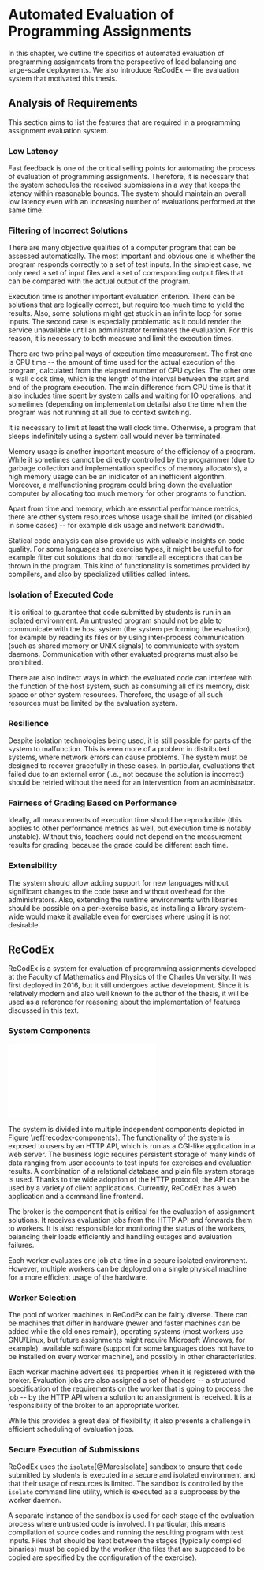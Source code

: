 # Automated Evaluation of Programming Assignments

In this chapter, we outline the specifics of automated evaluation of programming 
assignments from the perspective of load balancing and large-scale deployments. 
We also introduce ReCodEx -- the evaluation system that motivated this thesis.

## Analysis of Requirements

This section aims to list the features that are required in a programming 
assignment evaluation system.

### Low Latency

Fast feedback is one of the critical selling points for automating the process 
of evaluation of programming assignments. Therefore, it is necessary that the 
system schedules the received submissions in a way that keeps the latency within 
reasonable bounds. The system should maintain an overall low latency even with 
an increasing number of evaluations performed at the same time.

### Filtering of Incorrect Solutions

There are many objective qualities of a computer program that can be assessed 
automatically. The most important and obvious one is whether the program
responds correctly to a set of test inputs. In the simplest case, we only need a 
set of input files and a set of corresponding output files that can be compared 
with the actual output of the program.

Execution time is another important evaluation criterion. There can be solutions 
that are logically correct, but require too much time to yield the results. 
Also, some solutions might get stuck in an infinite loop for some inputs. The 
second case is especially problematic as it could render the service unavailable 
until an administrator terminates the evaluation. For this reason, it is 
necessary to both measure and limit the execution times.

There are two principal ways of execution time measurement. The first one is CPU 
time -- the amount of time used for the actual execution of the program, 
calculated from the elapsed number of CPU cycles. The other one is wall clock 
time, which is the length of the interval between the start and end of the 
program execution. The main difference from CPU time is that it also includes 
time spent by system calls and waiting for IO operations, and sometimes 
(depending on implementation details) also the time when the program was not 
running at all due to context switching.

It is necessary to limit at least the wall clock time. Otherwise, a program that 
sleeps indefinitely using a system call would never be terminated.

Memory usage is another important measure of the efficiency of a program. While 
it sometimes cannot be directly controlled by the programmer (due to garbage 
collection and implementation specifics of memory allocators), a high memory 
usage can be an inidicator of an inefficient algorithm. Moreover, a 
malfunctioning program could bring down the evaluation computer by allocating 
too much memory for other programs to function. 

Apart from time and memory, which are essential performance metrics, there are 
other system resources whose usage shall be limited (or disabled in some cases) 
-- for example disk usage and network bandwidth.

Statical code analysis can also provide us with valuable insights on code 
quality. For some languages and exercise types, it might be useful to for 
example filter out solutions that do not handle all exceptions that can be 
thrown in the program. This kind of functionality is sometimes provided by 
compilers, and also by specialized utilities called linters.

### Isolation of Executed Code

It is critical to guarantee that code submitted by students is run in an 
isolated environment. An untrusted program should not be able to communicate 
with the host system (the system performing the evaluation), for example by 
reading its files or by using inter-process communication (such as shared memory 
or UNIX signals) to communicate with system daemons. Communication with other 
evaluated programs must also be prohibited.

There are also indirect ways in which the evaluated code can interfere with the 
function of the host system, such as consuming all of its memory, disk space or 
other system resources. Therefore, the usage of all such resources must be 
limited by the evaluation system.

### Resilience

Despite isolation technologies being used, it is still possible for parts of the 
system to malfunction. This is even more of a problem in distributed systems, 
where network errors can cause problems. The system must be designed to recover 
gracefully in these cases. In particular, evaluations that failed due to an 
external error (i.e., not because the solution is incorrect) should be retried 
without the need for an intervention from an administrator.

### Fairness of Grading Based on Performance

Ideally, all measurements of execution time should be reproducible (this applies 
to other performance metrics as well, but execution time is notably unstable). 
Without this, teachers could not depend on the measurement results for grading, 
because the grade could be different each time.

### Extensibility

The system should allow adding support for new languages without significant 
changes to the code base and without overhead for the administrators. Also, 
extending the runtime environments with libraries should be possible on a 
per-exercise basis, as installing a library system-wide would make it available 
even for exercises where using it is not desirable.

## ReCodEx

ReCodEx is a system for evaluation of programming assignments developed at the 
Faculty of Mathematics and Physics of the Charles University. It was first 
deployed in 2016, but it still undergoes active development. Since it is 
relatively modern and also well known to the author of the thesis, it will be 
used as a reference for reasoning about the implementation of features discussed 
in this text.

### System Components

![A simplified diagram of the components of the ReCodEx code examiner 
\label{recodex-components}](img/recodex/recodex.tex)

The system is divided into multiple independent components depicted in Figure 
\ref{recodex-components}. The functionality of the system is exposed to users by 
an HTTP API, which is run as a CGI-like application in a web server. The 
business logic requires persistent storage of many kinds of data ranging from 
user accounts to test inputs for exercises and evaluation results. A combination 
of a relational database and plain file system storage is used. Thanks to the 
wide adoption of the HTTP protocol, the API can be used by a variety of client 
applications. Currently, ReCodEx has a web application and a command line 
frontend.

The broker is the component that is critical for the evaluation of assignment 
solutions. It receives evaluation jobs from the HTTP API and forwards them to 
workers. It is also responsible for monitoring the status of the workers, 
balancing their loads efficiently and handling outages and evaluation failures.

Each worker evaluates one job at a time in a secure isolated environment. 
However, multiple workers can be deployed on a single physical machine for a 
more efficient usage of the hardware. 

### Worker Selection

The pool of worker machines in ReCodEx can be fairly diverse. There can be 
machines that differ in hardware (newer and faster machines can be added while 
the old ones remain), operating systems (most workers use GNU/Linux, but future 
assignments might require Microsoft Windows, for example), available software 
(support for some languages does not have to be installed on every worker 
machine), and possibly in other characteristics.

Each worker machine advertises its properties when it is registered with the 
broker. Evaluation jobs are also assigned a set of headers -- a structured
specification of the requirements on the worker that is going to process the job 
-- by the HTTP API when a solution to an assignment is received. It is a 
responsibility of the broker to an appropriate worker.

While this provides a great deal of flexibility, it also presents a challenge in 
efficient scheduling of evaluation jobs.

### Secure Execution of Submissions

ReCodEx uses the `isolate`[@MaresIsolate] sandbox to ensure that code submitted 
by students is executed in a secure and isolated environment and that their 
usage of resources is limited. The sandbox is controlled by the `isolate` 
command line utility, which is executed as a subprocess by the worker daemon.

A separate instance of the sandbox is used for each stage of the evaluation 
process where untrusted code is involved. In particular, this means compilation 
of source codes and running the resulting program with test inputs. Files that 
should be kept between the stages (typically compiled binaries) must be copied 
by the worker (the files that are supposed to be copied are specified by the 
configuration of the exercise).
